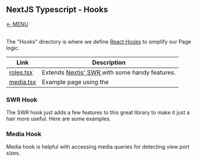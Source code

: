 ## NextJS Typescript - Hooks
<a href="MAIN.md">&larr; MENU</a>
<br/><br/>

The "Hooks" directory is where we define [React Hooks](https://reactjs.org/docs/hooks-intro.html) to simplify our Page logic.

<table>
  <thead>
    <tr><th>Link</th><th>Description</th></tr>
  </thead>
  <tbody>
    <tr><td><a href="/src/hooks/swr.tsx" >roles.tsx</a></td><td>Extends <a href="https://github.com/vercel/swr">Nextjs' SWR </a> with some handy features.</td></tr>
     <tr><td><a href="/src/hooks/media.tsx" >media.tsx</a></td><td>Example page using the</td></tr>
  </tbody>
</table>

### SWR Hook

The SWR hook just adds a few features to this great library to make it just a hair more useful. Here are some examples.

### Media Hook

Media hook is helpful with accessing media queries for detecting view port sizes. 